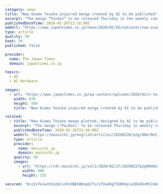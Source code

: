 ```yaml
---
category: news
title: "New Osamu Tezuka-inspired manga created by AI to be published"
excerpt: "The manga “Paidon” to be released Thursday in the weekly comic magazine “Morning” was created by AI, which analyzed 65 works by Tezuka, including such classics as “Phoenix” and “Black Jack,” according to Kioxia Holdings Corp., a memory chip maker that launched the project. By analyzing Tezuka’s works, the AI generated ..."
publishedDateTime: 2020-02-26T13:16:00Z
webUrl: "https://www.japantimes.co.jp/news/2020/02/26/national/new-osamu-tezuka-inspired-manga-created-ai-published/"
type: article
quality: 39
heat: 39
published: false

provider:
  name: The Japan Times
  domain: japantimes.co.jp

topics:
  - AI
  - AI Hardware

images:
  - url: "https://www.japantimes.co.jp/wp-content/uploads/2020/02/n-tezuka-a-20200227-870x594.jpg"
    width: 870
    height: 594
    title: "New Osamu Tezuka-inspired manga created by AI to be published"

related:
  - title: "New Osamu Tezuka manga plotted, designed by AI to be published"
    excerpt: "The manga \"Paidon\" to be released Thursday in weekly comic magazine \"Morning\" has been created by AI, which analyzed 65 works by Tezuka, including such classics as \"Phoenix\" and \"Black Jack,\" according to Kioxia Holdings Corp., a memory chip maker that launched the project. By analyzing Tezuka's works, AI generated character designs and basic ..."
    publishedDateTime: 2020-02-26T23:44:00Z
    webUrl: "https://mainichi.jp/english/articles/20200226/p2g/00m/0et/111000c"
    type: article
    provider:
      name: mainichi.jp
      domain: mainichi.jp
    quality: 39
    images:
      - url: "https://cdn.mainichi.jp/vol1/2020/02/27/20200227p2g00m0et012000p/0c8.jpg?1"
        width: 600
        height: 315

secured: "Q+z2v7eJw+hS1o5CsJd+bBBIWDnpbITscsTVw4Xg7IGBhHyia3EoGhnMlCmkOS8bB005tXq6Fh+ObSue62Pz0QNwd45csFcjyaoSbROg7hVQpp5pAcg9QBTrmTF06zPpF60ccvPY8eK4VU06UVszpBGLVcHauSyqnnuqIoFgeTL7AxEIzHPI9xNuWycmzOXUd+GLt5JSTPE/EZ0+Nvx00eeOXLBZls+x330IkY+ogzLgiOqCAcMjiU9zUM5sy5P+nSlIPvMUSGYHxOwJTTQvC7ryR/JIexg7h+9YOjfDUq0pcJpp8K2rVYSSyuQFh/ay;Rz3hB0Dm4YRtCkRQdu3Hng=="
---
```


